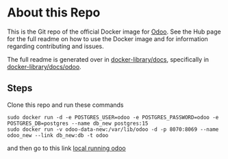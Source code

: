About this Repo
======

This is the Git repo of the official Docker image for [Odoo](https://registry.hub.docker.com/_/odoo/). See the Hub page for the full readme on how to use the Docker image and for information regarding contributing and issues.

The full readme is generated over in [docker-library/docs](https://github.com/docker-library/docs), specifically in [docker-library/docs/odoo](https://github.com/docker-library/docs/tree/master/odoo).


## Steps
Clone this repo and run these commands
```
sudo docker run -d -e POSTGRES_USER=odoo -e POSTGRES_PASSWORD=odoo -e POSTGRES_DB=postgres --name db_new postgres:15
sudo docker run -v odoo-data-new:/var/lib/odoo -d -p 8070:8069 --name odoo_new --link db_new:db -t odoo
```
and then go to this link
[local running odoo](http://localhost:8069/web/database/manager)
